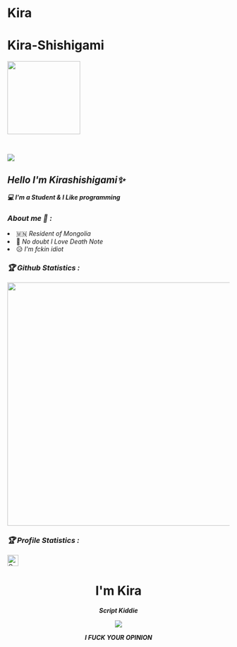 # Kira
# Kira-Shishigami
<p align="center"><a href="https://github.com/Kira-Shishigami">

<img height="165" src="https://github-readme-stats.vercel.app/api?username=Kira-Shishigami&show_icons=true&include_all_commits=true&theme=react&cache_seconds=3200&hide_border=true" /></a>

&nbsp;&nbsp;&nbsp;

<a href="https://github.com/Kira-Shishigami"><img src="https://github-readme-stats.vercel.app/api/top-langs/?username=Kira-Shishigami&layout=compact&theme=react&hide_border=true" />

</a></p>

<h2><b><i>Hello I'm Kirashishigami✨</i></b></h2>

<b><i>💻 I'm a Student & I Like programming</i></b>

<h3><b><i> About me 🧠 :</i></b></h3>

<li> 🇲🇳 <i>Resident of Mongolia</i></li>

<li> 👤 <i>No doubt I Love Death Note </i></li>

<li> 😥 <i>I'm fckin idiot</i></li>


<h3><b><i>🏆 Github Statistics :</i></b></h3>

<a href="https://github.com/Kira-Shishigami"><img width=550 src="https://github-profile-trophy.vercel.app/?username=Kira-Shishigami&theme=dracula&no-frame=true&title=Followers,Stars,Commit,Repository,Issues"/></a>

<h3><b><i>🏆 Profile Statistics :</i></b></h3>

<a href="https://github.com/Kira-Shishigamu"><img height="25" title="Counter" src="https://komarev.com/ghpvc/?username=Kira-Shishigami&color=blueviolet&style=flat-square"></a>
<h1 align="center"> I'm Kira</h1>
<p align="center">
     <i> <b> Script Kiddie </b> </i>
</p>

<p align="center">
<img src="https://giffiles.alphacoders.com/120/120248.gif">
</p>
<p align="center">
<i> <b> I FUCK YOUR OPINION </b> </i>
</p>

